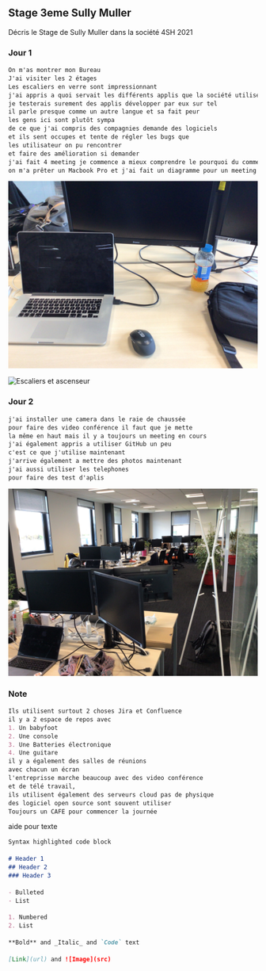 ## Stage 3eme Sully Muller

Décris le Stage de Sully Muller dans la société 4SH
2021

### Jour 1

```markdown
On m'as montrer mon Bureau
J'ai visiter les 2 étages
Les escaliers en verre sont impressionnant
j'ai appris a quoi servait les différents applis que la société utilisent
je testerais surement des applis développer par eux sur tel
il parle presque comme un autre langue et sa fait peur
les gens ici sont plutôt sympa
de ce que j'ai compris des compagnies demande des logiciels
et ils sent occupes et tente de régler les bugs que
les utilisateur on pu rencontrer
et faire des amélioration si demander
j'ai fait 4 meeting je commence a mieux comprendre le pourquoi du comment
on m'a prêter un Macbook Pro et j'ai fait un diagramme pour un meeting
```
![Mon Bureau](https://github.com/SullyFlex/Stage3eme/blob/gh-pages/Images/IMG_0303.jpg?raw=true)

![Escaliers et ascenseur](https://github.com/SullyFlex/Stage3eme/blob/gh-pages/Image/Escaliers.jpg?raw=true)

### Jour 2
```markdown
j'ai installer une camera dans le raie de chaussée
pour faire des video conférence il faut que je mette
la même en haut mais il y a toujours un meeting en cours
j'ai également appris a utiliser GitHub un peu
c'est ce que j'utilise maintenant
j'arrive également a mettre des photos maintenant
j'ai aussi utiliser les telephones
pour faire des test d'aplis
```

![Ensemble Des Bureaux](https://raw.githubusercontent.com/SullyFlex/Stage3eme/gh-pages/Images/IMG_0304.jpg)

### Note
```markdown
Ils utilisent surtout 2 choses Jira et Confluence
il y a 2 espace de repos avec
1. Un babyfoot
2. Une console
3. Une Batteries électronique
4. Une guitare
il y a également des salles de réunions
avec chacun un écran
l'entreprisse marche beaucoup avec des video conférence
et de télé travail,
ils utilisent également des serveurs cloud pas de physique
des logiciel open source sont souvent utiliser
Toujours un CAFE pour commencer la journée
```



aide pour texte
```markdown
Syntax highlighted code block

# Header 1
## Header 2
### Header 3

- Bulleted
- List

1. Numbered
2. List

**Bold** and _Italic_ and `Code` text

[Link](url) and ![Image](src)
```
